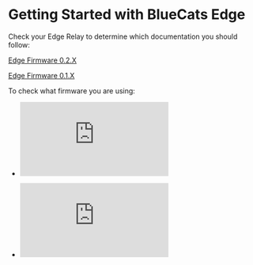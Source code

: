 # Getting Started with BlueCats Edge 

Check your Edge Relay to determine which documentation you should follow:

[Edge Firmware 0.2.X](https://github.com/bluecats/bluecats-docs-edge/tree/master/edge-0.2.X)

[Edge Firmware 0.1.X](https://github.com/bluecats/bluecats-docs-edge/tree/master/edge-0.1.X)


To check what firmware you are using: 

* ![Setting Up Edge Relay](https://github.com/bluecats/bluecats-docs-edge/blob/master/edge-0.2.X/getting-started-connect.md#in-the-box "Getting Started") 

* ![How to Check the Firmware version](https://github.com/bluecats/bluecats-docs-edge/blob/master/edge-0.2.X/getting-started-connect.md#edge-web-interface--checking-your-firmware-version "Firmware Version")
